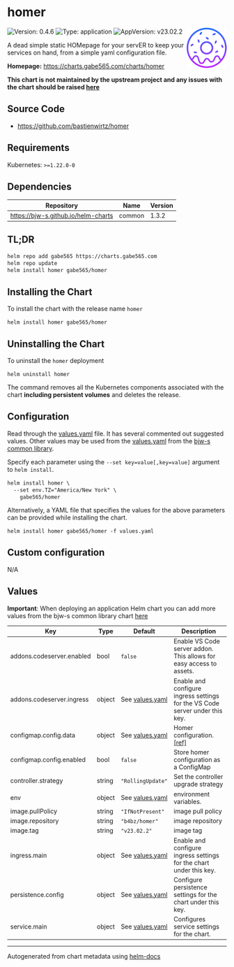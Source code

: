# homer

<img src="https://raw.githubusercontent.com/bastienwirtz/homer/5609315fe77da5441a9c3dda8d92c0ffe9f1bf17/public/assets/icons/logo.svg" align="right" width="92" alt="homer logo">

![Version: 0.4.6](https://img.shields.io/badge/Version-0.4.6-informational?style=flat)
![Type: application](https://img.shields.io/badge/Type-application-informational?style=flat)
![AppVersion: v23.02.2](https://img.shields.io/badge/AppVersion-v23.02.2-informational?style=flat)

A dead simple static HOMepage for your servER to keep your services on hand, from a simple yaml configuration file.

**Homepage:** <https://charts.gabe565.com/charts/homer>

**This chart is not maintained by the upstream project and any issues with the chart should be raised
[here](https://github.com/gabe565/charts/issues/new?assignees=gabe565&labels=bug&template=bug_report.yaml&name=homer&version=0.4.6)**

## Source Code

* <https://github.com/bastienwirtz/homer>

## Requirements

Kubernetes: `>=1.22.0-0`

## Dependencies

| Repository | Name | Version |
|------------|------|---------|
| <https://bjw-s.github.io/helm-charts> | common | 1.3.2 |

## TL;DR

```console
helm repo add gabe565 https://charts.gabe565.com
helm repo update
helm install homer gabe565/homer
```

## Installing the Chart

To install the chart with the release name `homer`

```console
helm install homer gabe565/homer
```

## Uninstalling the Chart

To uninstall the `homer` deployment

```console
helm uninstall homer
```

The command removes all the Kubernetes components associated with the chart **including persistent volumes** and deletes the release.

## Configuration

Read through the [values.yaml](./values.yaml) file. It has several commented out suggested values.
Other values may be used from the [values.yaml](https://github.com/bjw-s/helm-charts/tree/main/charts/library/common/values.yaml) from the [bjw-s common library](https://github.com/bjw-s/helm-charts/tree/main/charts/library/common).

Specify each parameter using the `--set key=value[,key=value]` argument to `helm install`.

```console
helm install homer \
  --set env.TZ="America/New York" \
    gabe565/homer
```

Alternatively, a YAML file that specifies the values for the above parameters can be provided while installing the chart.

```console
helm install homer gabe565/homer -f values.yaml
```

## Custom configuration

N/A

## Values

**Important**: When deploying an application Helm chart you can add more values from the bjw-s common library chart [here](https://github.com/bjw-s/helm-charts/tree/main/charts/library/common)

| Key | Type | Default | Description |
|-----|------|---------|-------------|
| addons.codeserver.enabled | bool | `false` | Enable VS Code server addon.    This allows for easy access to assets. |
| addons.codeserver.ingress | object | See [values.yaml](./values.yaml) | Enable and configure ingress settings for the VS Code server under this key. |
| configmap.config.data | object | See [values.yaml](./values.yaml) | Homer configuration. [[ref]](https://github.com/bastienwirtz/homer/blob/main/docs/configuration.md) |
| configmap.config.enabled | bool | `false` | Store homer configuration as a ConfigMap |
| controller.strategy | string | `"RollingUpdate"` | Set the controller upgrade strategy |
| env | object | See [values.yaml](./values.yaml) | environment variables. |
| image.pullPolicy | string | `"IfNotPresent"` | image pull policy |
| image.repository | string | `"b4bz/homer"` | image repository |
| image.tag | string | `"v23.02.2"` | image tag |
| ingress.main | object | See [values.yaml](./values.yaml) | Enable and configure ingress settings for the chart under this key. |
| persistence.config | object | See [values.yaml](./values.yaml) | Configure persistence settings for the chart under this key. |
| service.main | object | See [values.yaml](./values.yaml) | Configures service settings for the chart. |

---
Autogenerated from chart metadata using [helm-docs](https://github.com/norwoodj/helm-docs)
